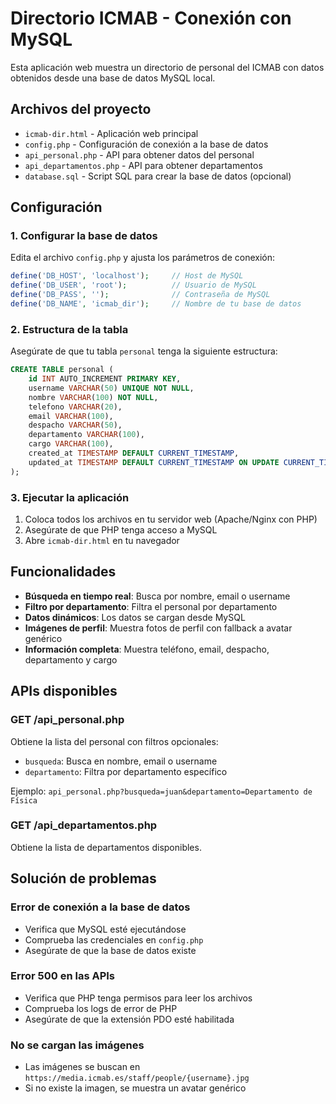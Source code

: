 # Directorio ICMAB - Conexión con MySQL

Esta aplicación web muestra un directorio de personal del ICMAB con datos obtenidos desde una base de datos MySQL local.

## Archivos del proyecto

- `icmab-dir.html` - Aplicación web principal
- `config.php` - Configuración de conexión a la base de datos
- `api_personal.php` - API para obtener datos del personal
- `api_departamentos.php` - API para obtener departamentos
- `database.sql` - Script SQL para crear la base de datos (opcional)

## Configuración

### 1. Configurar la base de datos

Edita el archivo `config.php` y ajusta los parámetros de conexión:

```php
define('DB_HOST', 'localhost');     // Host de MySQL
define('DB_USER', 'root');          // Usuario de MySQL
define('DB_PASS', '');              // Contraseña de MySQL
define('DB_NAME', 'icmab_dir');     // Nombre de tu base de datos
```

### 2. Estructura de la tabla

Asegúrate de que tu tabla `personal` tenga la siguiente estructura:

```sql
CREATE TABLE personal (
    id INT AUTO_INCREMENT PRIMARY KEY,
    username VARCHAR(50) UNIQUE NOT NULL,
    nombre VARCHAR(100) NOT NULL,
    telefono VARCHAR(20),
    email VARCHAR(100),
    despacho VARCHAR(50),
    departamento VARCHAR(100),
    cargo VARCHAR(100),
    created_at TIMESTAMP DEFAULT CURRENT_TIMESTAMP,
    updated_at TIMESTAMP DEFAULT CURRENT_TIMESTAMP ON UPDATE CURRENT_TIMESTAMP
);
```

### 3. Ejecutar la aplicación

1. Coloca todos los archivos en tu servidor web (Apache/Nginx con PHP)
2. Asegúrate de que PHP tenga acceso a MySQL
3. Abre `icmab-dir.html` en tu navegador

## Funcionalidades

- **Búsqueda en tiempo real**: Busca por nombre, email o username
- **Filtro por departamento**: Filtra el personal por departamento
- **Datos dinámicos**: Los datos se cargan desde MySQL
- **Imágenes de perfil**: Muestra fotos de perfil con fallback a avatar genérico
- **Información completa**: Muestra teléfono, email, despacho, departamento y cargo

## APIs disponibles

### GET /api_personal.php
Obtiene la lista del personal con filtros opcionales:

- `busqueda`: Busca en nombre, email o username
- `departamento`: Filtra por departamento específico

Ejemplo: `api_personal.php?busqueda=juan&departamento=Departamento de Física`

### GET /api_departamentos.php
Obtiene la lista de departamentos disponibles.

## Solución de problemas

### Error de conexión a la base de datos
- Verifica que MySQL esté ejecutándose
- Comprueba las credenciales en `config.php`
- Asegúrate de que la base de datos existe

### Error 500 en las APIs
- Verifica que PHP tenga permisos para leer los archivos
- Comprueba los logs de error de PHP
- Asegúrate de que la extensión PDO esté habilitada

### No se cargan las imágenes
- Las imágenes se buscan en `https://media.icmab.es/staff/people/{username}.jpg`
- Si no existe la imagen, se muestra un avatar genérico
